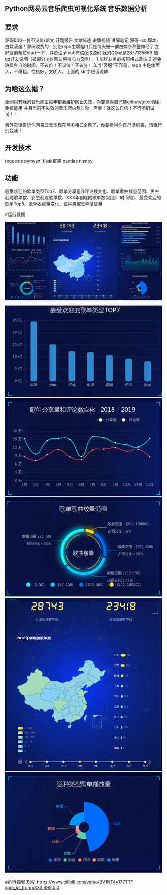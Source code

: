 ## Python网易云音乐爬虫可视化系统 音乐数据分析

## 要求
源码600一套不议价(论文 开题报告  文献综述 讲解视频 讲解笔记 源码+sql脚本)
白嫖滚蛋！源码收费的！别怨repo主爆粗口只是每天被一群白嫖杂种整神经了
加好友前帮忙start一下，并备注github有偿获取源码
我的QQ号是2877135669
加qq好友说明（被部分 s b 网友整得心力交瘁）：
    1.加好友务必按照格式备注
    2.避免浪费各自的时间，不议价！不议价！不议价！
    3.当“客服”不容易，repo 主是体面人，不爆粗，性格好，文明人。上面的 sb 字眼请谅解
    
## 为啥这么娼？
全网只有我的音乐爬虫每年都会维护防止失效，你要觉得自己能github/gitee搜到免费能用
并且当前不失效的音乐爬虫我叫你一声爹！就这么自信！不行咱们试试！！    

另外实话告诉你网易云音乐现在可多接口全死了，你要觉得你自己挺厉害，请绕行别找我！

## 开发技术

requests pymysql flask框架 pandas numpy



## 功能

最受欢迎的歌单类型Top7、歌单分享量和评论数变化、歌单歌曲数量范围、男生创建歌单数、女生创建歌单数、XXX年创建的歌单数(地图、时间轴)、最受欢迎的歌单Top5、歌单收藏量变化、语种类型歌单播放量	
	
#运行截图
	
![avatar](666666666666666666666.png)

![avatar](QQ截图20200814110306.png)
![avatar](QQ截图20200814110313.png)
![avatar](QQ截图20200814110320.png)
![avatar](QQ截图20200814110327.png)
![avatar](QQ截图20200814110347.png)

#运行视频(B站)
https://www.bilibili.com/video/BV1NT4y177TT?spm_id_from=333.999.0.0






